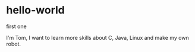 # hello-world
first one

I'm Tom, I want to learn more skills about C, Java, Linux and make my own robot.
